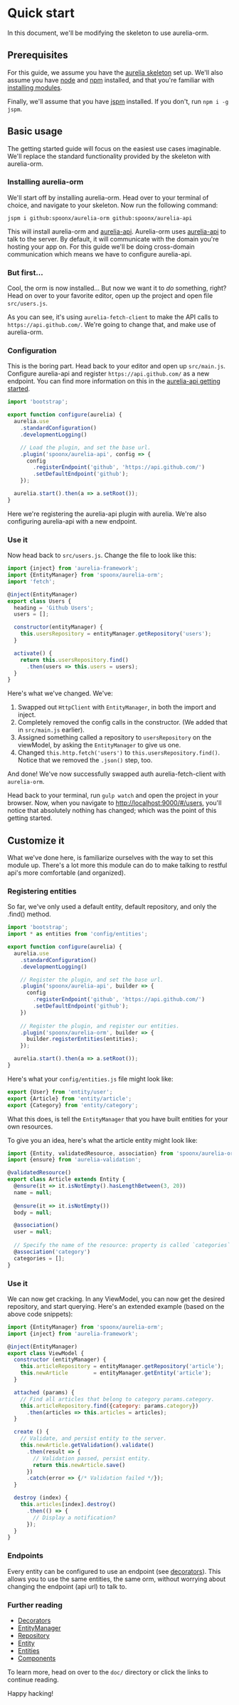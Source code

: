 # Quick start

In this document, we'll be modifying the skeleton to use aurelia-orm.

## Prerequisites

For this guide, we assume you have the [aurelia skeleton](https://github.com/aurelia/skeleton-navigation) set up.
We'll also assume you have [node](https://nodejs.org/en/) and [npm](https://www.npmjs.com/) installed, and that you're familiar with [installing modules](https://docs.npmjs.com/).

Finally, we'll assume that you have [jspm](http://jspm.io) installed. If you don't, run `npm i -g jspm`.

## Basic usage

The getting started guide will focus on the easiest use cases imaginable. We'll replace the standard functionality provided by the skeleton with aurelia-orm.

### Installing aurelia-orm

We'll start off by installing aurelia-orm. Head over to your terminal of choice, and navigate to your skeleton.
Now run the following command:

`jspm i github:spoonx/aurelia-orm github:spoonx/aurelia-api`

This will install aurelia-orm and [aurelia-api](https://github.com/SpoonX/aurelia-api). Aurelia-orm uses [aurelia-api](https://github.com/SpoonX/aurelia-api) to talk to the server. By default, it will communicate with the domain you're hosting your app on. For this guide we'll be doing cross-domain communication which means we have to configure aurelia-api.

### But first...

Cool, the orm is now installed... But now we want it to _do_ something, right? Head on over to your favorite editor, open up the project and open file `src/users.js`.

As you can see, it's using `aurelia-fetch-client` to make the API calls to `https://api.github.com/`. We're going to change that, and make use of aurelia-orm.

### Configuration

This is the boring part. Head back to your editor and open up `src/main.js`. Configure aurelia-api and register `https://api.github.com/` as a new endpoint.
You can find more information on this in the [aurelia-api getting started](https://github.com/SpoonX/aurelia-api/blob/master/doc/getting-started.md#multiple-endpoints).

```javascript
import 'bootstrap';

export function configure(aurelia) {
  aurelia.use
    .standardConfiguration()
    .developmentLogging()

    // Load the plugin, and set the base url.
    .plugin('spoonx/aurelia-api', config => {
      config
        .registerEndpoint('github', 'https://api.github.com/')
        .setDefaultEndpoint('github');
    });

  aurelia.start().then(a => a.setRoot());
}
```

Here we're registering the aurelia-api plugin with aurelia. We're also configuring aurelia-api with a new endpoint.

### Use it

Now head back to `src/users.js`. Change the file to look like this:

```javascript
import {inject} from 'aurelia-framework';
import {EntityManager} from 'spoonx/aurelia-orm';
import 'fetch';

@inject(EntityManager)
export class Users {
  heading = 'Github Users';
  users = [];

  constructor(entityManager) {
    this.usersRepository = entityManager.getRepository('users');
  }

  activate() {
    return this.usersRepository.find()
      .then(users => this.users = users);
  }
}
```

Here's what we've changed. We've:

1. Swapped out `HttpClient` with `EntityManager`, in both the import and inject.
2. Completely removed the config calls in the constructor. (We added that in `src/main.js` earlier).
3. Assigned something called a repository to `usersRepository` on the viewModel, by asking the `EntityManager` to give us one.
4. Changed `this.http.fetch('users')` to `this.usersRepository.find()`. Notice that we removed the `.json()` step, too.

And done! We've now successfully swapped auth aurelia-fetch-client with `aurelia-orm`.

Head back to your terminal, run `gulp watch` and open the project in your browser. Now, when you navigate to <http://localhost:9000/#/users>, you'll notice that absolutely nothing has changed; which was the point of this getting started.

## Customize it

What we've done here, is familiarize ourselves with the way to set this module up. There's a lot more this module can do to make talking to restful api's more comfortable (and organized).

### Registering entities

So far, we've only used a default entity, default repository, and only the .find() method.

```javascript
import 'bootstrap';
import * as entities from 'config/entities';

export function configure(aurelia) {
  aurelia.use
    .standardConfiguration()
    .developmentLogging()

    // Register the plugin, and set the base url.
    .plugin('spoonx/aurelia-api', builder => {
      config
        .registerEndpoint('github', 'https://api.github.com/')
        .setDefaultEndpoint('github');
    })
    
    // Register the plugin, and register our entities.
    .plugin('spoonx/aurelia-orm', builder => {
      builder.registerEntities(entities);
    });

  aurelia.start().then(a => a.setRoot());
}
```

Here's what your `config/entities.js` file might look like:

```javascript
export {User} from 'entity/user';
export {Article} from 'entity/article';
export {Category} from 'entity/category';
```

What this does, is tell the `EntityManager` that you have built entities for your own resources.

To give you an idea, here's what the article entity might look like:

```javascript
import {Entity, validatedResource, association} from 'spoonx/aurelia-orm';
import {ensure} from 'aurelia-validation';

@validatedResource()
export class Article extends Entity {
  @ensure(it => it.isNotEmpty().hasLengthBetween(3, 20))
  name = null;
  
  @ensure(it => it.isNotEmpty())
  body = null;

  @association()
  user = null;
  
  // Specify the name of the resource: property is called `categories`
  @association('category')
  categories = [];
}
```

### Use it

We can now get cracking. In any ViewModel, you can now get the desired repository, and start querying. Here's an extended example (based on the above code snippets):

```javascript
import {EntityManager} from 'spoonx/aurelia-orm';
import {inject} from 'aurelia-framework';

@inject(EntityManager)
export class ViewModel {
  constructor (entityManager) {
    this.articleRepository = entityManager.getRepository('article');
    this.newArticle        = entityManager.getEntity('article');
  }

  attached (params) {
    // Find all articles that belong to category params.category.
    this.articleRepository.find({category: params.category})
      .then(articles => this.articles = articles);
  }

  create () {
    // Validate, and persist entity to the server.
    this.newArticle.getValidation().validate()
      .then(result => {
        // Validation passed, persist entity.
        return this.newArticle.save()
      })
      .catch(error => {/* Validation failed */});
  }

  destroy (index) {
    this.articles[index].destroy()
      .then(() => {
        // Display a notification?
      });
  }
}
```

### Endpoints

Every entity can be configured to use an endpoint (see [decorators](decorators.md#endpoint)).
This allows you to use the same entities, the same orm, without worrying about changing the endpoint (api url) to talk to.

### Further reading

* [Decorators](decorators.md)
* [EntityManager](api/entity-manager.md)
* [Repository](api/repository.md)
* [Entity](api/entity.md)
* [Entities](entities.md)
* [Components](components.md)

To learn more, head on over to the `doc/` directory or click the links to continue reading.

Happy hacking!